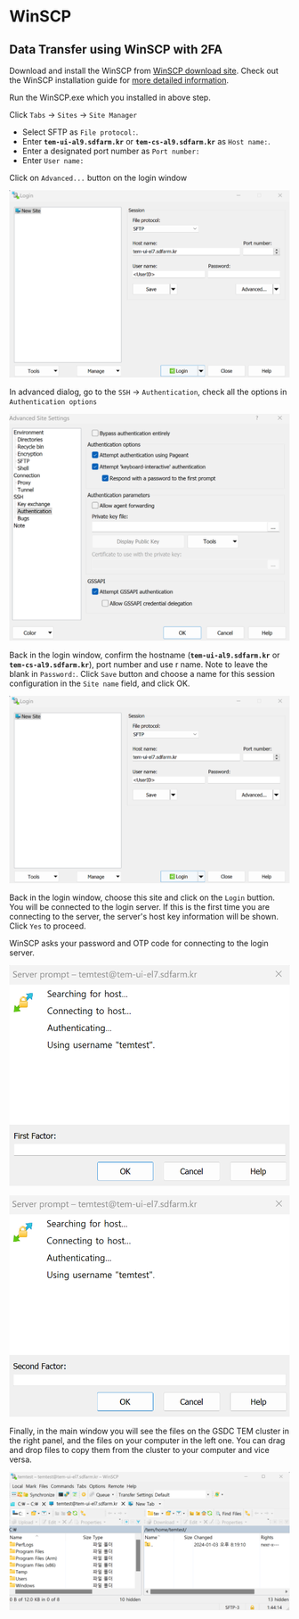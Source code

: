 # WinSCP

## Data Transfer using WinSCP with 2FA

Download and install the WinSCP from [WinSCP download site](https://winscp.net/eng/downloads.php). Check out the WinSCP installation guide for [more detailed information](https://winscp.net/eng/docs/guide_install).

Run the WinSCP.exe which you installed in above step.

Click `Tabs` -> `Sites` -> `Site Manager`

   * Select SFTP as `File protocol:`.
   * Enter __`tem-ui-al9.sdfarm.kr`__ or __`tem-cs-al9.sdfarm.kr`__ as `Host name:`.
   * Enter a designated port number as `Port number:`
   * Enter `User name:`

Click on `Advanced...` button on the login window

![winscp-2](../images/winscp-2.png)

In advanced dialog, go to the `SSH` -> `Authentication`, check all the options in `Authentication options`

![winscp-1](../images/winscp-1.png)

Back in the login window, confirm the hostname (__`tem-ui-al9.sdfarm.kr`__ or __`tem-cs-al9.sdfarm.kr`__), port number and use r name. Note to leave the blank in `Password:`. Click `Save` button and choose a name for this session configuration in the `Site name` field, and click OK.

![winscp-2](../images/winscp-2.png)

Back in the login window, choose this site and click on the `Login` buttion. You will be connected to the login server. If this is the first time you are connecting to the server, the server's host key information will be shown. Click `Yes` to proceed.

WinSCP asks your password and OTP code for connecting to the login server.

![winscp-4](../images/winscp-4.png)

![winscp-5](../images/winscp-5.png)

Finally, in the main window you will see the files on the GSDC TEM cluster in the right panel, and the files on your computer in the left one. You can drag and drop files to copy them from the cluster to your computer and vice versa.

![winscp-6](../images/winscp-6.png)
